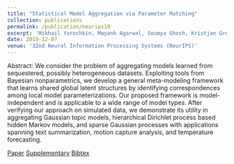```yaml
---
title: "Statistical Model Aggregation via Parameter Matching"
collection: publications
permalink: /publication/neurips19
excerpt: 'Mikhail Yurochkin, Mayank Agarwal, Soumya Ghosh, Kristjan Greenewald and Trong Nghia Hoang'
date: 2019-12-07
venue: '32nd Neural Information Processing Systems (NeurIPS)'
---
```

Abstract: We consider the problem of aggregating models learned from sequestered, possibly heterogeneous datasets. Exploiting tools from Bayesian nonparametrics, we develop a general meta-modeling framework that learns shared global latent structures by identifying correspondences among local model parameterizations. Our proposed framework is model-independent and is applicable to a wide range of model types. After verifying our approach on simulated data, we demonstrate its utility in aggregating Gaussian topic models, hierarchical Dirichlet process based hidden Markov models, and sparse Gaussian processes with applications spanning text summarization, motion capture analysis, and temperature forecasting.

[Paper](http://htnghia87.github.io/files/neurips19.pdf)
[Supplementary](http://htnghia87.github.io/files/neurips19-supp.zip)
[Bibtex](http://htnghia87.github.io/files/neurips19.bib)